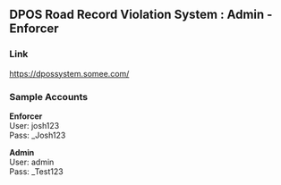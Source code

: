 ## DPOS Road Record Violation System : Admin - Enforcer


### Link
https://dpossystem.somee.com/


### Sample Accounts
<b> Enforcer </b>
<br />
User: josh123 
<br />
Pass: _Josh123

<b> Admin </b>
<br />
User: admin
<br />
Pass: _Test123
